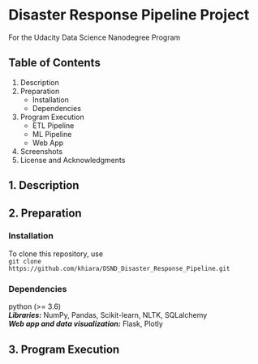 # Disaster Response Pipeline Project
For the Udacity Data Science Nanodegree Program

## Table of Contents
1. Description
2. Preparation 
   - Installation
   - Dependencies
3. Program Execution 
   - ETL Pipeline
   - ML Pipeline
   - Web App
4. Screenshots
5. License and Acknowledgments

## 1.  Description

## 2. Preparation
### Installation
To clone this repository, use <br />
     `git clone https://github.com/khiara/DSND_Disaster_Response_Pipeline.git`
     
### Dependencies
python (>= 3.6) <br />
***Libraries:*** NumPy, Pandas, Scikit-learn, NLTK, SQLalchemy  <br />
***Web app and data visualization:*** Flask, Plotly

## 3. Program Execution
